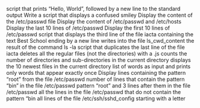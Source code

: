 script that prints “Hello, World”, followed by a new line to the standard output
Write a script that displays a confused smiley
Display the content of the /etc/passwd file
Display the content of /etc/passwd and /etc/hosts
Display the last 10 lines of /etc/passwd
Display the first 10 lines of /etc/passwd
script that displays the third line of the file iacta
containing the text Best School ending by a new line
writes into the file ls_cwd_content the result of the command ls -la
script that duplicates the last line of the file iacta
deletes all the regular files (not the directories) with a .js
counts the number of directories and sub-directories in the current directory
displays the 10 newest files in the current directory
list of words as input and prints only words that appear exactly once
Display lines containing the pattern “root” from the file /etc/passwd
number of lines that contain the pattern “bin” in the file /etc/passwd
pattern “root” and 3 lines after them in the file /etc/passwd
all the lines in the file /etc/passwd that do not contain the pattern “bin
all lines of the file /etc/ssh/sshd_config starting with a letter
